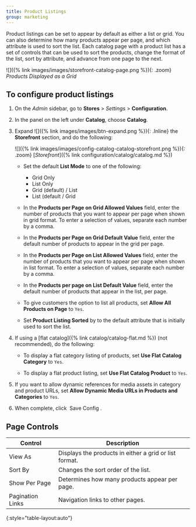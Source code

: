 ```yaml
---
title: Product Listings
group: marketing
---
```


Product listings can be set to appear by default as either a list or grid. You can also determine how many products appear per page, and which attribute is used to sort the list. Each catalog page with a product list has a set of controls that can be used to sort the products, change the format of the list, sort by attribute, and advance from one page to the next.

![]({% link images/images/storefront-catalog-page.png %}){: .zoom}
_Products Displayed as a Grid_

## To configure product listings

1. On the _Admin_ sidebar, go to **Stores** > _Settings_ > **Configuration**.

1. In the panel on the left under **Catalog**, choose **Catalog**.

1. Expand ![]({% link images/images/btn-expand.png %}){: .Inline} the **Storefront** section, and do the following:

   ![]({% link images/images/config-catalog-catalog-storefront.png %}){: .zoom}
   [_Storefront_]({% link configuration/catalog/catalog.md %})

   * Set the default **List Mode** to one of the following:

      * Grid Only
      * List Only
      * Grid (default) / List
      * List (default / Grid

   * In the **Products per Page on Grid Allowed Values** field, enter the number of products that you want to appear per page when shown in grid format. To enter a selection of values, separate each number by a comma.

   * In the **Products per Page on Grid Default Value** field, enter the default number of products to appear in the grid per page.

   * In the **Products per Page on List Allowed Values** field, enter the number of products that you want to appear per page when shown in list format. To enter a selection of values, separate each number by a comma.

   * In the **Products per page on List Default Value** field, enter the default number of products that appear in the list, per page.

   * To give customers the option to list all products, set **Allow All Products on Page** to `Yes`.

   * Set **Product Listing Sorted** by to the default attribute that is initially used to sort the list.

1. If using a [flat catalog]({% link catalog/catalog-flat.md %}) (not recommended), do the following:

   * To display a flat category listing of products, set **Use Flat Catalog Category** to `Yes`.

   * To display a flat product listing, set **Use Flat Catalog Product** to `Yes`.

1. If you want to allow dynamic references for media assets in category and product URLs, set **Allow Dynamic Media URLs in Products and Categories** to `Yes`.

1. When complete, click <span class="btn"> Save Config </span>.

## Page Controls

|Control|Description|
|--- |--- |
|View As|Displays the products  in either a grid or list format.|
|Sort By|Changes the sort order of the list.|
|Show Per Page|Determines how many products appear per page.|
|Pagination Links|Navigation links to other pages.|
{:style="table-layout:auto"}